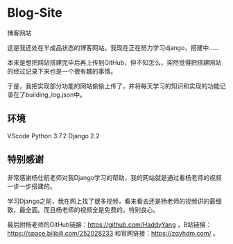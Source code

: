 # Blog-Site
博客网站

这是我还处在半成品状态的博客网站。我现在正在努力学习django，搭建中......

本来是想把网站搭建完毕后再上传到GitHub，但不知怎么，突然觉得把搭建网站的经过记录下来也是一个很有趣的事情。

于是，我把实现部分功能的网站偷偷上传了，并将每天学习的知识和实现的功能记录在了building_log.json中。

## 环境

VScode  Python 3.7.2    Django 2.2  

## 特别感谢

非常感谢杨仕航老师对我Django学习的帮助，我的网站就是通过看杨老师的视频一步一步搭建的。

学习Django之前，我在网上找了很多视频，看来看去还是杨老师的视频讲的最细致，最全面。而且杨老师的视频全是免费的，特别良心。

最后附杨老师的GitHub链接：https://github.com/HaddyYang ，B站链接：https://space.bilibili.com/252028233 和官网链接：https://zqyhdm.com/ 。